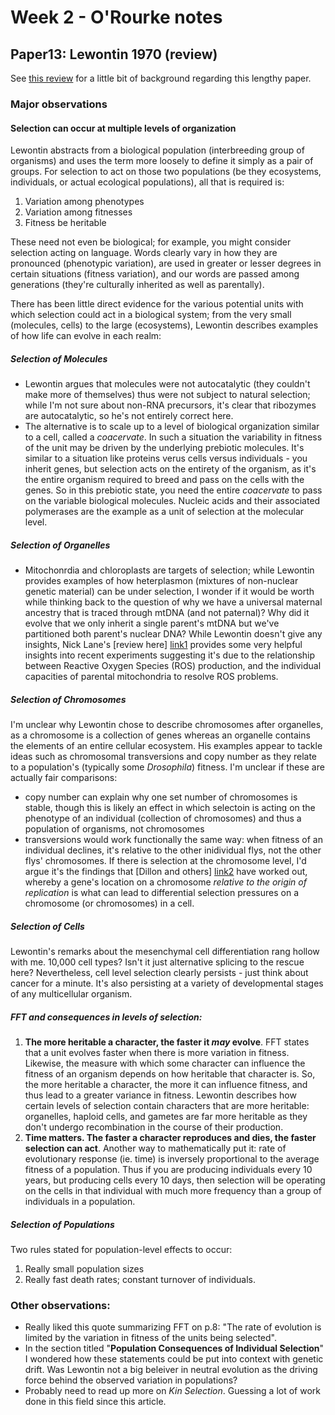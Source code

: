 # Week 2 - O'Rourke notes  

## Paper13: Lewontin 1970 (review)
See [this review][link3] for a little bit of background regarding this lengthy paper.  

### Major observations

#### Selection can occur at multiple levels of organization
Lewontin abstracts from a biological population (interbreeding group of organisms) and uses the term more loosely to define it simply as a pair of groups. For selection to act on those two populations (be they ecosystems, individuals, or actual ecological populations), all that is required is:  
1. Variation among phenotypes  
2. Variation among fitnesses  
3. Fitness be heritable  

These need not even be biological; for example, you might consider selection acting on language. Words clearly vary in how they are pronounced (phenotypic variation), are used in greater or lesser degrees in certain situations (fitness variation), and our words are passed among generations (they're culturally inherited as well as parentally). 

There has been little direct evidence for the various potential units with which selection could act in a biological system; from the very small (molecules, cells) to the large (ecosystems), Lewontin describes examples of how life can evolve in each realm:

##### Selection of Molecules
- Lewontin argues that molecules were not autocatalytic (they couldn't make more of themselves) thus were not subject to natural selection; while I'm not sure about non-RNA precursors, it's clear that ribozymes are autocatalytic, so he's not entirely correct here.  
- The alternative is to scale up to a level of biological organization similar to a cell, called a *coacervate*. In such a situation the variability in fitness of the unit may be driven by the underlying prebiotic molecules. It's similar to a situation like proteins verus cells versus individuals - you inherit genes, but selection acts on the entirety of the organism, as it's the entire organism required to breed and pass on the cells with the genes. So in this prebiotic state, you need the entire *coacervate* to pass on the variable biological molecules. Nucleic acids and their associated polymerases are the example as a unit of selection at the molecular level.

##### Selection of Organelles
- Mitochonrdia and chloroplasts are targets of selection; while Lewontin provides examples of how heterplasmon (mixtures of non-nuclear genetic material) can be under selection, I wonder if it would be worth while thinking back to the question of why we have a universal maternal ancestry that is traced through mtDNA (and not paternal)? Why did it evolve that we only inherit a single parent's mtDNA but we've partitioned both parent's nuclear DNA? While Lewontin doesn't give any insights, Nick Lane's [review here] [link1] provides some very helpful insights into recent experiments suggesting it's due to the relationship between Reactive Oxygen Species (ROS) production, and the individual capacities of parental mitochondria to resolve ROS problems.

##### Selection of Chromosomes
I'm unclear why Lewontin chose to describe chromosomes after organelles, as a chromosome is a collection of genes whereas an organelle contains the elements of an entire cellular ecosystem. His examples appear to tackle ideas such as chromosomal transversions and copy number as they relate to a population's (typically some *Drosophila*) fitness. I'm unclear if these are actually fair comparisons:
- copy number can explain why one set number of chromosomes is stable, though this is likely an effect in which selectoin is acting on the phenotype of an individual (collection of chromosomes) and thus a population of organisms, not chromosomes
- transversions would work functionally the same way: when fitness of an individual declines, it's relative to the other inidividual flys, not the other flys' chromosomes. 
If there is selection at the chromosome level, I'd argue it's the findings that [Dillon and others] [link2] have worked out, whereby a gene's location on a chromosome *relative to the origin of replication* is what can lead to differential selection pressures on a chromosome (or chromosomes) in a cell.

##### Selection of Cells
Lewontin's remarks about the mesenchymal cell differentiation rang hollow with me. 10,000 cell types? Isn't it just alternative splicing to the rescue here? Nevertheless, cell level selection clearly persists - just think about cancer for a minute. It's also persisting at a variety of developmental stages of any multicellular organism. 

##### FFT and consequences in levels of selection:
1. **The more heritable a character, the faster it *may* evolve**. FFT states that a unit evolves faster when there is more variation in fitness. Likewise, the measure with which some character can influence the fitness of an organism depends on how heritable that character is. So, the more heritable a character, the more it can influence fitness, and thus lead to a greater variance in fitness. Lewontin describes how certain levels of selection contain characters that are more heritable: organelles, haploid cells, and gametes are far more heritable as they don't undergo recombination in the course of their production.  
2. **Time matters. The faster a character reproduces and dies, the faster selection can act**. Another way to mathematically put it: rate of evolutionary response (ie. time) is inversely proportional to the average fitness of a population. Thus if you are producing individuals every 10 years, but producing cells every 10 days, then selection will be operating on the cells in that individual with much more frequency than a group of individuals in a population.

##### Selection of Populations
Two rules stated for population-level effects to occur:
1. Really small population sizes
2. Really fast death rates; constant turnover of individuals.

### Other observations:
- Really liked this quote summarizing FFT on p.8: "The rate of evolution is limited by the variation in fitness of the units being selected".
- In the section titled "**Population Consequences of Individual Selection**" I wondered how these statements could be put into context with genetic drift. Was Lewontin not a big beleiver in neutral evolution as the driving force behind the observed variation in populations? 
- Probably need to read up more on *Kin Selection*. Guessing a lot of work done in this field since this article.

[link1]:http://www.cell.com/cell/fulltext/S0092-8674(12)01172-5
[link2]:https://www.ncbi.nlm.nih.gov/pubmed/27744412
[link3]:https://www.ncbi.nlm.nih.gov/pmc/articles/PMC34031/
